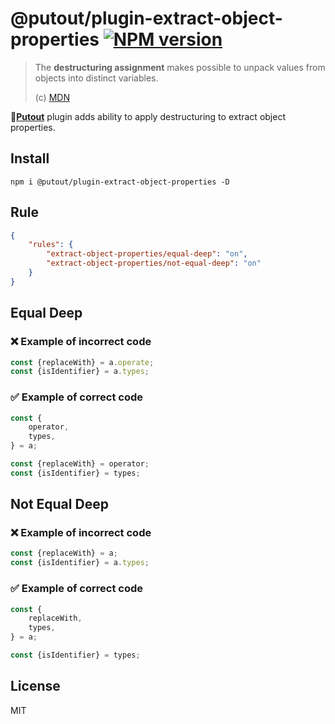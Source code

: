 # @putout/plugin-extract-object-properties [![NPM version][NPMIMGURL]][NPMURL]

[NPMIMGURL]: https://img.shields.io/npm/v/@putout/plugin-extract-object-properties.svg?style=flat&longCache=true
[NPMURL]: https://npmjs.org/package/@putout/plugin-extract-object-properties "npm"

> The **destructuring assignment** makes possible to unpack values from objects into distinct variables.
>
> (c) [MDN](https://developer.mozilla.org/en-US/docs/Web/JavaScript/Reference/Operators/Destructuring_assignment)

🐊[**Putout**](https://github.com/coderaiser/putout) plugin adds ability to apply destructuring to extract object properties.

## Install

```
npm i @putout/plugin-extract-object-properties -D
```

## Rule

```json
{
    "rules": {
        "extract-object-properties/equal-deep": "on",
        "extract-object-properties/not-equal-deep": "on"
    }
}
```

## Equal Deep

### ❌ Example of incorrect code

```js
const {replaceWith} = a.operate;
const {isIdentifier} = a.types;
```

### ✅ Example of correct code

```js
const {
    operator,
    types,
} = a;

const {replaceWith} = operator;
const {isIdentifier} = types;
```

## Not Equal Deep

### ❌ Example of incorrect code

```js
const {replaceWith} = a;
const {isIdentifier} = a.types;
```

### ✅ Example of correct code

```js
const {
    replaceWith,
    types,
} = a;

const {isIdentifier} = types;
```

## License

MIT
